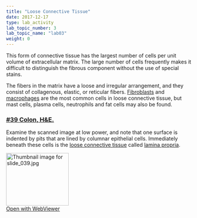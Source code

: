 ```yaml
---
title: "Loose Connective Tissue"
date: 2017-12-17
type: lab_activity
lab_topic_number: 3
lab_topic_name: "lab03"
weight: 0
---
```

<div class="entrybody">
						<p>This form of connective tissue has the largest number of cells per unit volume of extracellular matrix. The large number of cells frequently makes it difficult to distinguish the fibrous component without the use of special stains. </p>

<p>The fibers in the matrix have a loose and irregular arrangement, and they consist of collagenous, elastic, or reticular fibers. <u>Fibroblasts</u> and <u>macrophages</u> are the most common cells in loose connective tissue, but mast cells, plasma cells, neutrophils and fat cells may also be found.</p>

<h3><u>#39 Colon, <span class="caps">H&amp;E.</span></u></h3>

<p>Examine the scanned image at low power, and note that one surface is indented by pits that are lined by columnar epithelial cells. Immediately beneath these cells is the <u>loose connective tissue</u> called <u>lamina propria</u>.</p>

<div class="thumbnail"> <a href="http://virtualslides.cumc.columbia.edu/39.svs/view.apml?" target="_blank"><img alt="Thumbnail image for slide_039.jpg" src="/assets/images/slide_039-thumb-170x143-1479.jpg" width="170" height="143" class="mt-image-left"></a><br><a href="http://virtualslides.cumc.columbia.edu/39.svs/view.apml?" target="_blank">Open with WebViewer</a></div>
						
						
</div>

